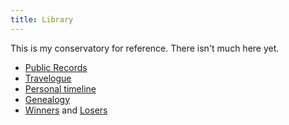 ```yaml
---
title: Library
---
```


This is my conservatory for reference. There isn't much here yet.

- [Public Records](records/)
- [Travelogue](travel.html)
- [Personal timeline](history.html)
- [Genealogy](genealogy.html)
- [Winners](lists/heroes.html) and [Losers](lists/bozos.html)
